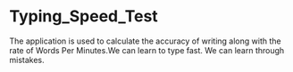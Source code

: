 # Typing_Speed_Test
The application is used to calculate the accuracy of writing along with the rate of Words Per Minutes.We can learn to type fast. We can learn through mistakes.
